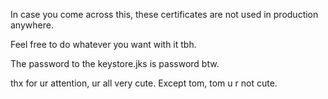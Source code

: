 In case you come across this, these certificates are not used in production anywhere.

Feel free to do whatever you want with it tbh.

The password to the keystore.jks is password btw.


thx for ur attention, ur all very cute. Except tom, tom u r not cute.